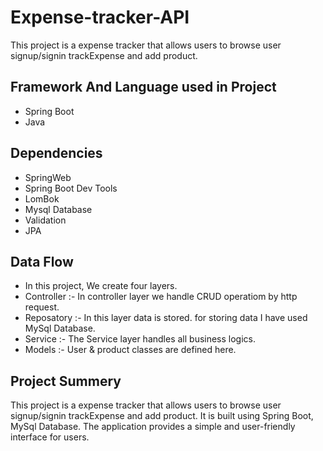 # Expense-tracker-API

This project is a expense tracker that allows users to browse user signup/signin trackExpense and add product.

## Framework And Language used in Project
- Spring Boot 
- Java 

## Dependencies
- SpringWeb
- Spring Boot Dev Tools
- LomBok
- Mysql Database
- Validation
- JPA

## Data Flow 
- In this project, We create four layers.
- Controller :- In controller layer we handle CRUD operatiom by http request.
- Reposatory :- In this layer data is stored. for storing data I have used MySql Database.
- Service :- The Service layer handles all business logics.
 - Models :- User & product classes are defined here.
 
## Project Summery
This project is a expense tracker that allows users to browse user signup/signin trackExpense and add product. It is built using Spring Boot, MySql Database. The application provides a simple and user-friendly interface for users.
